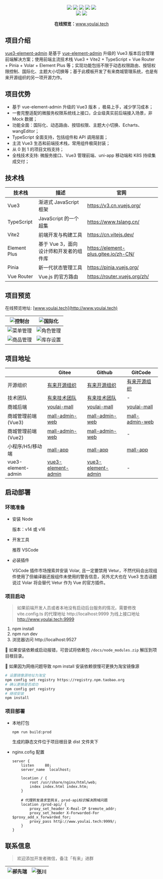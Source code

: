 <p align="center">
    <img src="https://img.shields.io/badge/Vue-3.2.16-brightgreen.svg"/>
    <img src="https://img.shields.io/badge/Vite-2.6.4-green.svg"/>
    <img src="https://img.shields.io/badge/Element Plus-2.1.9-blue.svg"/>
    <a src="https://github.com/hxrui" target="_blank">
        <img src="https://img.shields.io/github/stars/youlaitech/youlai-mall.svg?style=social&label=Stars"/>
    </a>
    <a href="https://gitee.com/youlaitech/youlai-mall" target="_blank">
        <img src="https://gitee.com/youlaitech/youlai-mall/badge/star.svg"/>
    </a> 
    <br/>
    <img src="https://img.shields.io/badge/license-Apache%20License%202.0-blue.svg"/>
    <a href="https://gitee.com/youlaiorg" target="_blank">
        <img src="https://img.shields.io/badge/Author-有来开源组织-orange.svg"/>
    </a>
</p>
<p align="center">
<strong>在线预览：</strong><a target="_blank" href="http://www.youlai.tech">www.youlai.tech</a> 
</p>

## 项目介绍

[vue3-element-admin](https://gitee.com/youlaiorg/vue3-element-admin) 是基于 [vue-element-admin](https://gitee.com/panjiachen/vue-element-admin) 升级的 Vue3 版本后台管理前端解决方案；使用前端主流技术栈 Vue3 + Vite2 + TypeScript + Vue Router + Pinia + Volar + Element Plus 等；实现功能包括不限于动态权限路由、按钮权限控制、国际化、主题大小切换等；基于此模板开发了有来商城管理系统，也是有来开源组织的另一项开源力作。

## 项目优势

- 基于 vue-element-admin 升级的 Vue3 版本 ，极易上手，减少学习成本；
- 一套完整适配的微服务权限系统线上接口，企业级真实前后端接入场景，非 Mock 数据；
- 功能全面：国际化、动态路由、按钮权限、主题大小切换、Echarts、wangEditor；
- TypeScript 全面支持，包括组件和 API 调用层面；
- 主流 Vue3 生态和前端技术栈，常用组件极简封装；
- 从 0 到 1 的项目文档支持；
- 全栈技术支持: 微服务接口、Vue3 管理前端、uni-app 移动端和 K8S 持续集成交付；

## 技术栈

| 技术栈       | 描述                                   | 官网                                 |
| ------------ | -------------------------------------- | ------------------------------------ |
| Vue3         | 渐进式 JavaScript 框架                 | https://v3.cn.vuejs.org/             |
| TypeScript   | JavaScript 的一个超集                  | https://www.tslang.cn/               |
| Vite2        | 前端开发与构建工具                     | https://cn.vitejs.dev/               |
| Element Plus | 基于 Vue 3，面向设计师和开发者的组件库 | https://element-plus.gitee.io/zh-CN/ |
| Pinia        | 新一代状态管理工具                     | https://pinia.vuejs.org/             |
| Vue Router   | Vue.js 的官方路由                      | https://router.vuejs.org/zh/         |

## 项目预览

在线预览地址: [www.youlai.tech](http://www.youlai.tech)

| ![控制台](https://www.youlai.tech/files/blog/dashboard.png) | ![国际化](https://www.youlai.tech/files/blog/i18n.gif)    |
| ----------------------------------------------------------- | --------------------------------------------------------- |
| ![菜单管理](https://www.youlai.tech/files/blog/menu.png)    | ![角色管理](https://www.youlai.tech/files/blog/role.png)  |
| ![商品管理](https://www.youlai.tech/files/blog/goods.png)   | ![库存设置](https://www.youlai.tech/files/blog/stock.png) |

## 项目地址

|                    | Gitee                                                                       | Github                                                                    | GitCode                                                     |
| ------------------ | --------------------------------------------------------------------------- | ------------------------------------------------------------------------- | ----------------------------------------------------------- |
| 开源组织           | [有来开源组织](https://gitee.com/youlaiorg)                                 | [有来开源组织](https://github.com/youlaitech)                             | [有来开源组织](https://gitcode.net/youlai)                  |
| 技术团队           | [有来技术团队](https://gitee.com/youlaitech)                                | [有来技术团队](https://github.com/youlaitech)                             | -                                                           |
| 商城后端           | [youlai-mall](https://gitee.com/youlaiorg/youlai-mall)                      | [youlai-mall](https://github.com/youlaitech/youlai-mall)                  | [youlai-mall](https://gitcode.net/youlai/youlai-mall)       |
| 商城管理前端(Vue3) | [mall-admin-web](https://gitee.com/youlaiorg/mall-admin-web)                | [mall-admin-web](https://github.com/youlaitech/mall-admin-web)            | [mall-admin-web](https://gitcode.net/youlai/mall-admin-web) |
| 商城管理前端(Vue2) | [mall-admin-web](https://gitee.com/youlaitech/youlai-mall-admin/tree/vue2/) | [mall-admin-web](https://github.com/youlaitech/mall-admin-web/tree/vue2/) | -                                                           |
| 小程序/H5/移动端   | [mall-app](https://gitee.com/youlaiorg/mall-app)                            | [mall-app](https://github.com/youlaitech/mall-app)                        | [mall-app](https://gitcode.net/youlai/mall-app)             |
| vue3-element-admin | [vue3-element-admin](https://gitee.com/youlaiorg/vue3-element-admin)        | [vue3-element-admin](https://github.com/youlaitech/vue3-element-admin)    | -                                                           |

## 启动部署

### 环境准备

- 安装 Node

  版本：v14 或 v16

- 开发工具

  推荐 VSCode

- 必装插件

  VSCode 插件市场搜索并安装 Volar, 且一定要禁用 Vetur，不然代码会出现组件使用了但编译器还报组件未使用的警告信息，另外尤大也在 Vue3 生态话题说过 Volar 将会替代 Vetur 作为 Vue 的官方插件。

### 项目启动

> 如果前端开发人员或者本地没有启动后台服务的情况，需要修改 vite.config.ts 的代理地址 http://localhost:9999 为线上接口地址 http://www.youlai.tech:9999

1. npm install
2. npm run dev
3. 浏览器访问 http://localhost:9527

🚨 如果安装依赖或启动报错，可尝试将依赖包 `/docs/node_modules.zip` 解压到项目根目录。

🚨 如果因为网络问题导致 npm install 安装依赖很慢可更换为淘宝镜像源

```bash
# 设置镜像源地址为淘宝
npm config set registry https://registry.npm.taobao.org
# 确认更换是否成功
npm config get registry
# 继续安装
npm install
```

### 项目部署

- 本地打包

  ```
  npm run build:prod
  ```

  生成的静态文件位于项目根目录 dist 文件夹下

- nginx.cofig 配置

  ```
  server {
      listen     80;
      server_name  localhost;

      location / {
          root /usr/share/nginx/html/web;
          index index.html index.htm;
      }

      # 代理转发请求至网关，prod-api标识解决跨域问题
      location /prod-api/ {
          proxy_set_header X-Real-IP $remote_addr;
          proxy_set_header X-Forwarded-For $proxy_add_x_forwarded_for;
          proxy_pass http://www.youlai.tech:9999/;
      }
  }

  ```

## 联系信息

> 欢迎添加开发者微信，备注「有来」进群

| ![郝先瑞](https://www.youlai.tech/files/blog/rui.jpg) | ![张川](https://www.youlai.tech/files/blog/chuan.jpg) |
| ----------------------------------------------------- | ----------------------------------------------------- |
